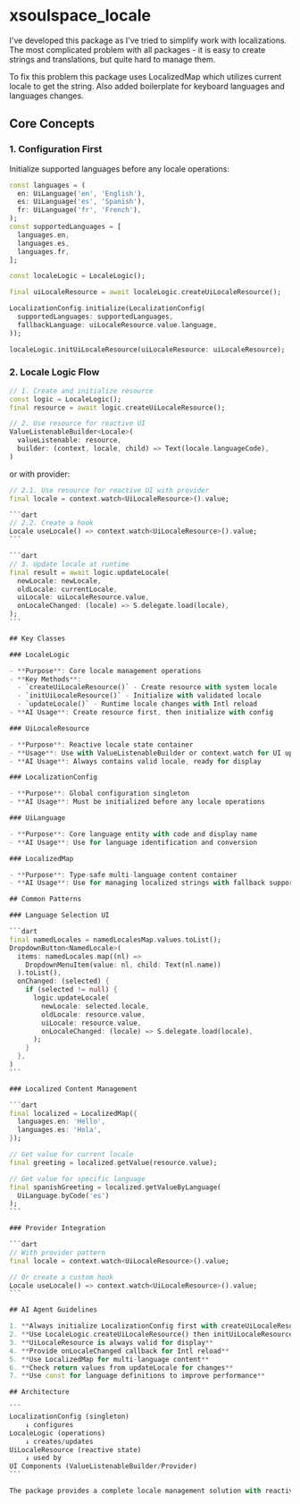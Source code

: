# xsoulspace_locale

I've developed this package as I've tried to simplify work with localizations.
The most complicated problem with all packages - it is easy to create strings and translations, but quite hard to manage them.

To fix this problem this package uses LocalizedMap which utilizes current
locale to get the string.
Also added boilerplate for keyboard languages and languages changes.

## Core Concepts

### 1. Configuration First

Initialize supported languages before any locale operations:

```dart
const languages = (
  en: UiLanguage('en', 'English'),
  es: UiLanguage('es', 'Spanish'),
  fr: UiLanguage('fr', 'French'),
);
const supportedLanguages = [
  languages.en,
  languages.es,
  languages.fr,
];

const localeLogic = LocaleLogic();

final uiLocaleResource = await localeLogic.createUiLocaleResource();

LocalizationConfig.initialize(LocalizationConfig(
  supportedLanguages: supportedLanguages,
  fallbackLanguage: uiLocaleResource.value.language,
));

localeLogic.initUiLocaleResource(uiLocaleResource: uiLocaleResource);
```

### 2. Locale Logic Flow

```dart
// 1. Create and initialize resource
const logic = LocaleLogic();
final resource = await logic.createUiLocaleResource();

// 2. Use resource for reactive UI
ValueListenableBuilder<Locale>(
  valueListenable: resource,
  builder: (context, locale, child) => Text(locale.languageCode),
)
```

or with provider:

````dart
// 2.1. Use resource for reactive UI with provider
final locale = context.watch<UiLocaleResource>().value;

```dart
// 2.2. Create a hook
Locale useLocale() => context.watch<UiLocaleResource>().value;
```

```dart
// 3. Update locale at runtime
final result = await logic.updateLocale(
  newLocale: newLocale,
  oldLocale: currentLocale,
  uiLocale: uiLocaleResource.value,
  onLocaleChanged: (locale) => S.delegate.load(locale),
);
```

## Key Classes

### LocaleLogic

- **Purpose**: Core locale management operations
- **Key Methods**:
  - `createUiLocaleResource()` - Create resource with system locale
  - `initUiLocaleResource()` - Initialize with validated locale
  - `updateLocale()` - Runtime locale changes with Intl reload
- **AI Usage**: Create resource first, then initialize with config

### UiLocaleResource

- **Purpose**: Reactive locale state container
- **Usage**: Use with ValueListenableBuilder or context.watch for UI updates
- **AI Usage**: Always contains valid locale, ready for display

### LocalizationConfig

- **Purpose**: Global configuration singleton
- **AI Usage**: Must be initialized before any locale operations

### UiLanguage

- **Purpose**: Core language entity with code and display name
- **AI Usage**: Use for language identification and conversion

### LocalizedMap

- **Purpose**: Type-safe multi-language content container
- **AI Usage**: Use for managing localized strings with fallback support

## Common Patterns

### Language Selection UI

```dart
final namedLocales = namedLocalesMap.values.toList();
DropdownButton<NamedLocale>(
  items: namedLocales.map((nl) =>
    DropdownMenuItem(value: nl, child: Text(nl.name))
  ).toList(),
  onChanged: (selected) {
    if (selected != null) {
      logic.updateLocale(
        newLocale: selected.locale,
        oldLocale: resource.value,
        uiLocale: resource.value,
        onLocaleChanged: (locale) => S.delegate.load(locale),
      );
    }
  },
)
```

### Localized Content Management

```dart
final localized = LocalizedMap({
  languages.en: 'Hello',
  languages.es: 'Hola',
});

// Get value for current locale
final greeting = localized.getValue(resource.value);

// Get value for specific language
final spanishGreeting = localized.getValueByLanguage(
  UiLanguage.byCode('es')
);
```

### Provider Integration

```dart
// With provider pattern
final locale = context.watch<UiLocaleResource>().value;

// Or create a custom hook
Locale useLocale() => context.watch<UiLocaleResource>().value;
```

## AI Agent Guidelines

1. **Always initialize LocalizationConfig first with createUiLocaleResource**
2. **Use LocaleLogic.createUiLocaleResource() then initUiLocaleResource()**
3. **UiLocaleResource is always valid for display**
4. **Provide onLocaleChanged callback for Intl reload**
5. **Use LocalizedMap for multi-language content**
6. **Check return values from updateLocale for changes**
7. **Use const for language definitions to improve performance**

## Architecture

```
LocalizationConfig (singleton)
    ↓ configures
LocaleLogic (operations)
    ↓ creates/updates
UiLocaleResource (reactive state)
    ↓ used by
UI Components (ValueListenableBuilder/Provider)
```

The package provides a complete locale management solution with reactive UI support, Intl integration, and type-safe multi-language content handling.
````
